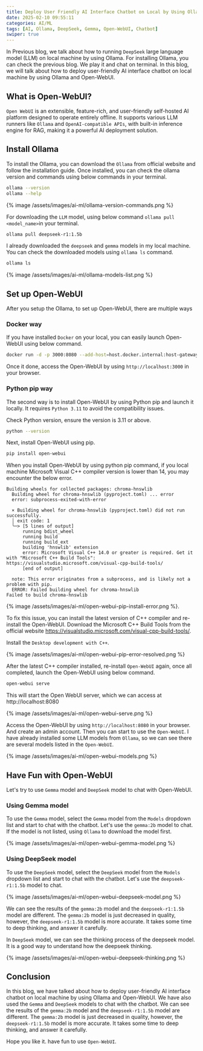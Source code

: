 ```yaml
---
title: Deploy User Friendly AI Interface Chatbot on Local by Using Ollama + Open-WebUI.
date: 2025-02-10 09:55:11
categories: AI/ML
tags: [AI, Ollama, DeepSeek, Gemma, Open-WebUI, Chatbot]
swiper: true
---
```


In Previous blog, we talk about how to running `DeepSeek` large language model (LLM) on local machine by using Ollama. For installing Ollama, you can check the previous blog. We play it and chat on terminal. In this blog, we will talk about how to deploy user-friendly AI interface chatbot on local machine by using Ollama and Open-WebUI.

## What is Open-WebUI?

`Open WebUI` is an extensible, feature-rich, and user-friendly self-hosted AI platform designed to operate entirely offline. It supports various LLM runners like `Ollama` and `OpenAI-compatible APIs`, with built-in inference engine for RAG, making it a powerful AI deployment solution.

## Install Ollama
To install the Ollama, you can download the `Ollama` from official website and follow the installation guide. Once installed, you can check the ollama version and commands using below commands in your terminal.

``` bash
ollama --version
ollama --help
```

{% image /assets/images/ai-ml/ollama-version-commands.png %}

For downloading the `LLM` model, using below command `ollama pull <model_name>`in your terminal.

``` bash
ollama pull deepseek-r1:1.5b
```

I already downloaded the `deepseek` and `gemma` models in my local machine. You can check the downloaded models using `ollama ls` command.

``` bash
ollama ls
```

{% image /assets/images/ai-ml/ollama-models-list.png %}


## Set up Open-WebUI
After you setup the Ollama, to set up Open-WebUI, there are multiple ways
### Docker way
If you have installed `Docker` on your local, you can easily launch Open-WebUI using below command.
 
``` bash
docker run -d -p 3000:8080 --add-host=host.docker.internal:host-gateway -v open-webui:/app/backend/data --name open-webui --restart always ghcr.io/open-webui/open-webui:main
```

Once it done, access the Open-WebUI by using `http://localhost:3000` in your browser.

### Python pip way
The second way is to install Open-WebUI by using Python pip and launch it locally. It requires `Python 3.11` to avoid the compatibility issues.

Check Python version, ensure the version is 3.11 or above.
``` bash
python --version
```

Next, install Open-WebUI using pip.
``` bash
pip install open-webui
```

When you install Open-WebUI by using python pip command, if you local machine  Microsoft Visual C++ compiler version is lower than 14, you may encounter the below error.

``` error
Building wheels for collected packages: chroma-hnswlib
  Building wheel for chroma-hnswlib (pyproject.toml) ... error
  error: subprocess-exited-with-error

  × Building wheel for chroma-hnswlib (pyproject.toml) did not run successfully.
  │ exit code: 1
  ╰─> [5 lines of output]
      running bdist_wheel
      running build
      running build_ext
      building 'hnswlib' extension
      error: Microsoft Visual C++ 14.0 or greater is required. Get it with "Microsoft C++ Build Tools": https://visualstudio.microsoft.com/visual-cpp-build-tools/
      [end of output]

  note: This error originates from a subprocess, and is likely not a problem with pip.
  ERROR: Failed building wheel for chroma-hnswlib
Failed to build chroma-hnswlib
```

{% image /assets/images/ai-ml/open-webui-pip-install-error.png %}.

To fix this issue, you can install the latest version of C++ compiler and re-install the Open-WebUI. Download the Microsoft C++ Build Tools from the official website https://visualstudio.microsoft.com/visual-cpp-build-tools/.

Install the `Desktop development with C++`.

{% image /assets/images/ai-ml/open-webui-pip-error-resolved.png %}

After the latest C++ compiler installed, re-install `Open-WebUI` again, once all completed, launch the Open-WebUI using below command.

``` bash
open-webui serve
```

This will start the Open WebUI server, which we can access at http://localhost:8080

{% image /assets/images/ai-ml/open-webui-serve.png %}

Access the Open-WebUI by using `http://localhost:8080` in your browser. And create an admin account. Then you can start to use the `Open-WebUI`. 
I have already installed some LLM models from `Ollama`, so we can see there are several models listed in the `Open-WebUI`.

{% image /assets/images/ai-ml/open-webui-models.png %}

## Have Fun with Open-WebUI
Let's try to use `Gemma` model and `DeepSeek` model to chat with Open-WebUI.

### Using Gemma model
To use the `Gemma` model, select the `Gemma` model from the `Models` dropdown list and start to chat with the chatbot. Let's use the `gemma:2b` model to chat.
If the model is not listed, using `Ollama` to download the model first.

{% image /assets/images/ai-ml/open-webui-gemma-model.png %}

### Using DeepSeek model
To use the `DeepSeek` model, select the `DeepSeek` model from the `Models` dropdown list and start to chat with the chatbot. Let's use the `deepseek-r1:1.5b` model to chat.

{% image /assets/images/ai-ml/open-webui-deepseek-model.png %}

We can see the results of the `gemma:2b` model and the `deepseek-r1:1.5b` model are different. The `gemma:2b` model is just decreased in quality, however, the `deepseek-r1:1.5b` model is more accurate. It takes some time to deep thinking, and answer it carefully.

In `DeepSeek` model, we can see the thinking process of the deepseek model. It is a good way to understand how the deepseek thinking.

{% image /assets/images/ai-ml/open-webui-deepseek-thinking.png %}

## Conclusion
In this blog, we have talked about how to deploy user-friendly AI interface chatbot on local machine by using Ollama and Open-WebUI. We have also used the `Gemma` and `DeepSeek` models to chat with the chatbot. We can see the results of the `gemma:2b` model and the `deepseek-r1:1.5b` model are different. The `gemma:2b` model is just decreased in quality, however, the `deepseek-r1:1.5b` model is more accurate. It takes some time to deep thinking, and answer it carefully.

Hope you like it. have fun to use `Open-WebUI`.


